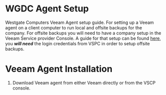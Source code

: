 # WGDC Agent Setup

Westgate Computers Veeam Agent setup guide. For setting up a Veeam agent on a client computer to run local and offsite backups for the company. For offsite backups you will need to have a company setup in the Veeam Service provider Console. A guide for that setup can be found [here](./VSPC_Company_Setup.md), you ***will need*** the login credentials from VSPC in order to setup offsite backups. 

# Veeam Agent Installation

1. Download Veeam agent from either Veeam directly or from the VSCP console.
